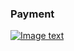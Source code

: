 ### Payment

[![Image text]({{site.baseurl}}/assets/img/payment.png)](https://preprod.nanoteq.com/qrinfo?qrstring=TlEyMQpOYW5vdGVxIChQVFkpIEx0ZC4Kd3d3Lm5hbm90ZXEuY29tCk5hbm90ZXEKTmVkYmFuawoxMjM0NTYKQ2hlcXVlCjk4NzY1NDMyMTAKMEJDREZHOQoxCjExMjMKNTAwLjAwCnd3dy5ncmVlbmJhbmsuY29tCnNzSnE4cTcrRjVKbXJrZVMyVGVVUGV2c2loazBRbWQ2SktaTnIzbnlLZ1FEQmRYQWI0b3ZKTnhhdTVtZVRWbGR2VjRDenIzQWx2eEN4bms3cjM5aEt1WT0=)
